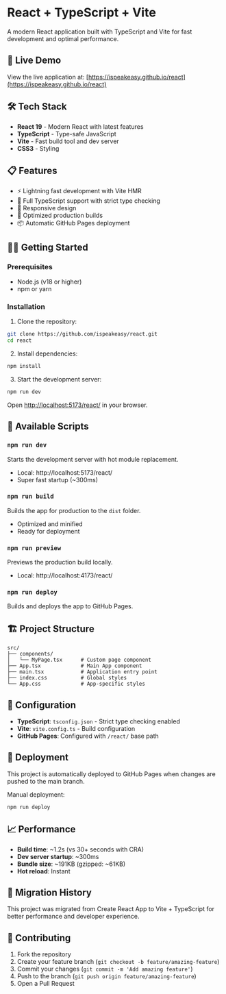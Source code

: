 # React + TypeScript + Vite

A modern React application built with TypeScript and Vite for fast development and optimal performance.

## 🚀 Live Demo

View the live application at: [https://ispeakeasy.github.io/react](https://ispeakeasy.github.io/react)

## 🛠️ Tech Stack

- **React 19** - Modern React with latest features
- **TypeScript** - Type-safe JavaScript
- **Vite** - Fast build tool and dev server
- **CSS3** - Styling

## 📋 Features

- ⚡ Lightning fast development with Vite HMR
- 🔷 Full TypeScript support with strict type checking
- 📱 Responsive design
- 🚀 Optimized production builds
- 📦 Automatic GitHub Pages deployment

## 🏃‍♂️ Getting Started

### Prerequisites

- Node.js (v18 or higher)
- npm or yarn

### Installation

1. Clone the repository:
```bash
git clone https://github.com/ispeakeasy/react.git
cd react
```

2. Install dependencies:
```bash
npm install
```

3. Start the development server:
```bash
npm run dev
```

Open [http://localhost:5173/react/](http://localhost:5173/react/) in your browser.

## 📜 Available Scripts

### `npm run dev`
Starts the development server with hot module replacement.
- Local: http://localhost:5173/react/
- Super fast startup (~300ms)

### `npm run build`
Builds the app for production to the `dist` folder.
- Optimized and minified
- Ready for deployment

### `npm run preview`
Previews the production build locally.
- Local: http://localhost:4173/react/

### `npm run deploy`
Builds and deploys the app to GitHub Pages.

## 🏗️ Project Structure

```
src/
├── components/
│   └── MyPage.tsx      # Custom page component
├── App.tsx             # Main App component
├── main.tsx            # Application entry point
├── index.css           # Global styles
└── App.css             # App-specific styles
```

## 🔧 Configuration

- **TypeScript**: `tsconfig.json` - Strict type checking enabled
- **Vite**: `vite.config.ts` - Build configuration
- **GitHub Pages**: Configured with `/react/` base path

## 🚀 Deployment

This project is automatically deployed to GitHub Pages when changes are pushed to the main branch.

Manual deployment:
```bash
npm run deploy
```

## 📈 Performance

- **Build time**: ~1.2s (vs 30+ seconds with CRA)
- **Dev server startup**: ~300ms
- **Bundle size**: ~191KB (gzipped: ~61KB)
- **Hot reload**: Instant

## 🔄 Migration History

This project was migrated from Create React App to Vite + TypeScript for better performance and developer experience.

## 🤝 Contributing

1. Fork the repository
2. Create your feature branch (`git checkout -b feature/amazing-feature`)
3. Commit your changes (`git commit -m 'Add amazing feature'`)
4. Push to the branch (`git push origin feature/amazing-feature`)
5. Open a Pull Request
